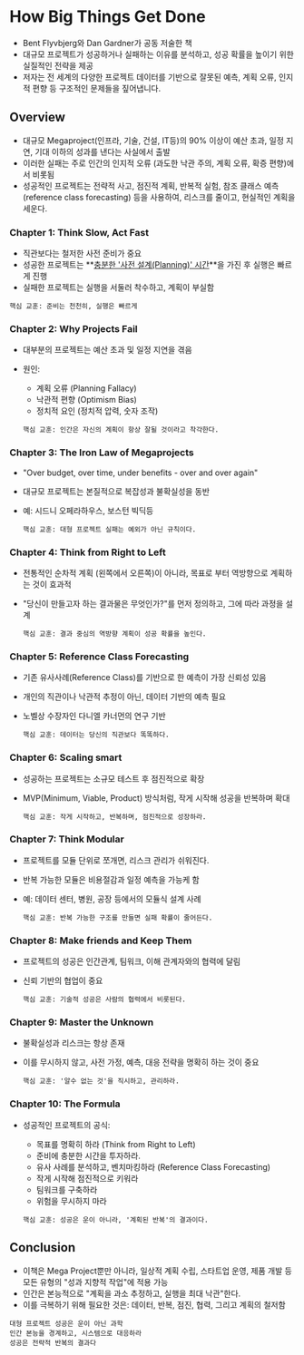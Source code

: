 # How Big Things Get Done

* Bent Flyvbjerg와 Dan Gardner가 공동 저술한 책
* 대규모 프로젝트가 성공하거나 실패하는 이유를 분석하고, 성공 확률을 높이기 위한 실질적인 전략을 제공
* 저자는 전 세계의 다양한 프로젝트 데이터를 기반으로 잘못된 예측, 계획 오류, 인지적 편향 등 구조적인 문제들을 짚어냅니다.



## Overview

* 대규모 Megaproject(인프라, 기술, 건설, IT등)의 90% 이상이 예산 초과, 일정 지연, 기대 이하의 성과를 낸다는 사실에서 출발
* 이러한 실패는 주로 인간의 인지적 오류 (과도한 낙관 주의, 계획 오류, 확증 편향)에서 비롯됨
* 성공적인 프로젝트는 전략적 사고, 점진적 계획, 반복적 실험, 참조 클래스 예측 (reference class forecasting) 등을 사용하여, 리스크를 줄이고, 현실적인 계획을 세운다.



### Chapter 1: Think Slow, Act Fast

* 직관보다는 철저한 사전 준비가 중요
* 성공한 프로젝트는 **<u>충분한 '사전 설계(Planning)' 시간</u>**을 가진 후 실행은 빠르게 진행
* 실패한 프로젝트는 실행을 서둘러 착수하고, 계획이 부실함

```
핵심 교훈: 준비는 천천히, 실행은 빠르게
```



### Chapter 2: Why Projects Fail

* 대부분의 프로젝트는 예산 초과 및 일정 지연을 겪음

* 원인:

  * 계획 오류 (Planning Fallacy)
  * 낙관적 편향 (Optimism Bias)
  * 정치적 요인 (정치적 압력, 숫자 조작)

  ```
  핵심 교훈: 인간은 자신의 계획이 항상 잘될 것이라고 착각한다.
  ```



### Chapter 3: The Iron Law of Megaprojects

* "Over budget, over time, under benefits - over and over again"

* 대규모 프로젝트는 본질적으로 복잡성과 불확실성을 동반

* 예: 시드니 오페라하우스, 보스턴 빅딕등

  ```
  핵심 교훈: 대형 프로젝트 실패는 예외가 아닌 규칙이다.
  ```



### Chapter 4: Think from Right to Left

* 전통적인 순차적 계획 (왼쪽에서 오른쪽)이 아니라, 목표로 부터 역방향으로 계획하는 것이 효과적

* "당신이 만들고자 하는 결과물은 무엇인가?"를 먼저 정의하고, 그에 따라 과정을 설계

  ```
  핵심 교훈: 결과 중심의 역방향 계획이 성공 확률을 높인다.
  ```



### Chapter 5: Reference Class Forecasting

* 기존 유사사례(Reference Class)를 기반으로 한 예측이 가장 신뢰성 있음

* 개인의 직관이나 낙관적 추정이 아닌, 데이터 기반의 예측 필요

* 노벨상 수장자인 다니엘 카너먼의 연구 기반

  ```
  핵심 교훈: 데이터는 당신의 직관보다 똑똑하다.
  ```





### Chapter 6: Scaling smart

* 성공하는 프로젝트는 소규모 테스트 후 점진적으로 확장

* MVP(Minimum, Viable, Product) 방식처럼, 작게 시작해 성공을 반복하며 확대

  ```
  핵심 교훈: 작게 시작하고, 반복하며, 점진적으로 성장하라.
  ```

  

### Chapter 7: Think Modular

* 프로젝트를 모듈 단위로 쪼개면, 리스크 관리가 쉬워진다.

* 반복 가능한 모듈은 비용절감과 일정 예측을 가능케 함

* 예: 데이터 센터, 병원, 공장 등에서의 모듈식 설계 사례

  ```
  핵심 교훈: 반복 가능한 구조를 만들면 실패 확률이 줄어든다.
  ```



### Chapter 8: Make friends and Keep Them

* 프로젝트의 성공은 인간관계, 팀워크, 이해 관계자와의 협력에 달림

* 신뢰 기반의 협업이 중요

  ```
  핵심 교훈: 기술적 성공은 사람의 협력에서 비롯된다.
  ```



### Chapter 9: Master the Unknown

* 불확실성과 리스크는 항상 존재

* 이를 무시하지 않고, 사전 가정, 예측, 대응 전략을 명확히 하는 것이 중요

  ```
  핵심 교훈: '알수 없는 것'을 직시하고, 관리하라.
  ```

  

### Chapter 10: The Formula

* 성공적인 프로젝트의 공식:

  * 목표를 명확히 하라 (Think from Right to Left)
  * 준비에 충분한 시간을 투자하라.
  * 유사 사례를 분석하고, 벤치마킹하라 (Reference Class Forecasting)
  * 작게 시작해 점진적으로 키워라
  * 팀워크를 구축하라
  * 위험을 무시하지 마라

  ```
  핵심 교훈: 성공은 운이 아니라, '계획된 반복'의 결과이다.
  ```



## Conclusion

* 이책은 Mega Project뿐만 아니라, 일상적 계획 수립, 스타트업 운영, 제품 개발 등 모든 유형의 "성과 지향적 작업"에 적용 가능
* 인간은 본능적으로 "계획을 과소 추정하고, 실행을 최대 낙관"한다.
* 이를 극복하기 위해 필요한 것은: 데이터, 반복, 점진, 협력, 그리고 계획의 철저함

```
대형 프로젝트 성공은 운이 아닌 과학
인간 본능을 경계하고, 시스템으로 대응하라
성공은 전략적 반복의 결과다
```





